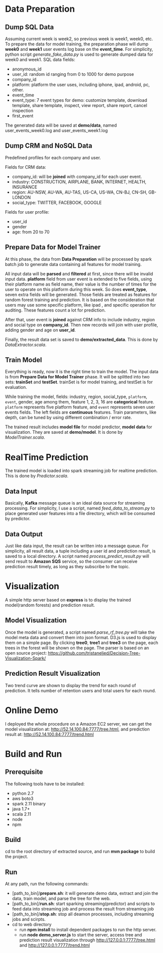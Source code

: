 # Data Preparation
## Dump SQL Data
Assuming current week is week2, so previous week is week1, week0, etc. To prepare the data
for model training, the preparation phase will dump **week0** and **week1** user events log
base on the **event_time**. For simplicity, python script *generate_fake_data.py* is used
to generate dumped data for week0 and week1.
SQL data fields:
- anonymous_id
- user_id: random id ranging from 0 to 1000 for demo purpose
- company_id
- platform: platform the user uses, including iphone, ipad, android, pc, other.
- event_time
- event_type: 7 event types for demo: customize template, download template, share template,
inspect, view report, share report, cancel inspection
- first_event

The generated data will be saved at **demo/data**, named user_events_week0.log and
user_events_week1.log

## Dump CRM and NoSQL Data
Predefined profiles for each company and user.

Fields for CRM data:
- company_id: will be **joined** with company_id for each user event.
- industry: CONSTRUCTION, AIRPLANE, BANK, INTERNET, HEALTH, INSURANCE
- region: AU-NSW, AU-WA, AU-TAS, US-CA, US-WA, CN-BJ, CN-SH, GB-LONDON
- social_type: TWITTER, FACEBOOK, GOOGLE

Fields for user profile:
- user_id
- gender
- age: from 20 to 70

## Prepare Data for Model Trainer
At this phase, the data from **Data Preparation** will be processed by spark batch job
to generate data containing all features for model training.

All input data will be **parsed** and **filtered** at first, since there will be invalid
input data. **platform** field from user event is extended to five fields, using their
platform name as field name, their value is the number of times for the user to operate
on this platform during this week. So does **event_type**, seven extra fields will be
generated. Those fields are treated as features for random forest training and prediction.
It is based on the consideration that users may use some specific platform, like ipad
, and specific operation for auditing. These features count a lot for prediction.

After that, user event is **joined** against CRM info to include industry, region and
social type on **company_id**. Then new records will join with user profile, adding gender
 and age on **user_id**.

 Finally, the result data set is saved to **demo/extracted_data**. This is done by
 *DataExtractor.scala*.

 ## Train Model
 Everything is ready, now it is the right time to train the model. The input data
 is from **Prepare Data for Model Trainer** phase. It will be splitted into two sets:
 **trainSet** and **testSet**. trainSet is for model training, and testSet is for evaluation.

 While training the model, fields: industry, region, social_type, `platform`, `event`, gender, age
 among them, feature 1, 2, 3, 16 are **categorical** feature. `platform` represents five
 platform feature, and `event` represents seven user events fields. The left fields
 are **continuous** features. Train parameters, like depth, can be tuned by using
 different combination / error rate.

 The trained result includes **model file** for model predictor, **model data** for
 visualization. They are saved at **demo/model**. It is done by *ModelTrainer.scala*.

 # RealTime Prediction
 The trained model is loaded into spark streaming job for realtime prediction. This is
 done by *Predictor.scala*.
 ## Data Input
 Basically, **Kafka** message queue is an ideal data source for streaming processing.
 For simplicity, I use a script, named *feed_data_to_stream.py* to place generated user
 features into a file directory, which will be consumed by predictor.

 ## Data Output
 Just like data input, the result can be written into a message queue. For simplicity,
 all result data, a tuple including a user id and prediction result, is saved to a
 local directory. A script named *process_predict_result.py* will send result to
 **Amazon SQS** service, so the consumer can receive prediction result timely, as long
 as they subscribe to the topic.

 # Visualization
 A simple http server based on **express** is to display the trained model(random forests)
 and prediction result.

 ## Model Visualization
 Once the model is generated, a script named *parse_rf_tree.py* will take the model meta
 data and convert them into json format. D3.js is used to display them on a simple page.
 By clicking **tree0**, **tree1** and **tree3** on the page, each trees in the forest
 will be shown on the page. The parser is based on an open source project:
 https://github.com/tristaneljed/Decision-Tree-Visualization-Spark/

 ## Prediction Result Visualization
 Two trend curve are shown to display the trend for each round of prediction. It tells
 number of retention users and total users for each round.

 # Online Demo
 I deployed the whole procedure on a Amazon EC2 server, we can get the model visualization
 at: http://52.14.100.84:7777/tree.html,
 and prediction result at: http://52.14.100.84:7777/trend.html

 # Build and Run
 ## Prerequisite
 The following tools have to be installed:
 - python 2.7
 - aws boto3
 - spark 2.11 binary
 - java 1.7+
 - scala 2.11
 - node
 - npm

 ## Build
 cd to the root directory of extracted source, and run **mvn package** to build the project.

 ## Run
 At any path, run the following commands:
 - [path_to_bin]/**prepare.sh**: it will generate demo data, extract and join the data,
 train model, and parse the tree for the web.
 - [path_to_bin]/**run.sh**: start sparking streaming(predictor) and scripts to feed data
 into streaming job and process the result from streaming job
 - [path_to_bin]/**stop.sh**: stop all deamon processes, including streaming jobs and
 scirpts.
 - cd to web directory
   * run **npm install** to install dependent packages to run the http server.
   * run **node demo_server.js** to start the server, access tree and prediction result
   visualization through http://127.0.0.1:7777/tree.html and http://127.0.0.1:7777/trend.html
